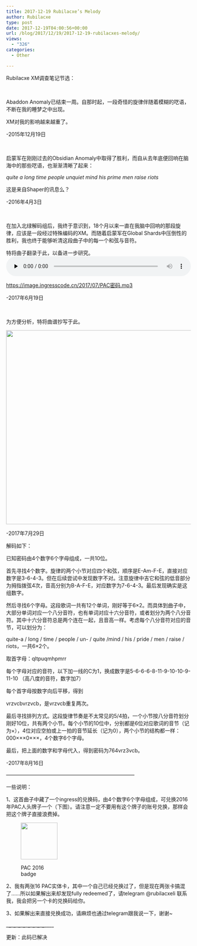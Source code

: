 ```yaml
---
title: 2017-12-19 Rubilacxe’s Melody
author: Rubilacxe
type: post
date: 2017-12-19T04:00:56+00:00
url: /blog/2017/12/19/2017-12-19-rubilacxes-melody/
views:
  - "326"
categories:
  - Other

---
```

Rubilacxe XM调查笔记节选：

&nbsp;

Abaddon Anomaly已结束一周。自那时起，一段奇怪的旋律伴随着模糊的呓语，不断在我的睡梦之中出现。

XM对我的影响越来越重了。

-2015年12月19日<!--more-->

&nbsp;

启蒙军在刚刚过去的Obsidian Anomaly中取得了胜利，而自从去年底便回响在脑海中的那些呓语，也渐渐清晰了起来：

_quite a long time people unquiet mind his prime men raise riots_

这是来自Shaper的讯息么？

-2016年4月3日

&nbsp;

在加入北绿解码组后，我终于意识到，18个月以来一直在我脑中回响的那段旋律，应该是一段经过特殊编码的XM。而随着启蒙军在Global Shards中压倒性的胜利，我也终于能够听清这段曲子中的每一个和弦与音符。

特将曲子翻录于此，以备进一步研究。<audio class="wp-audio-shortcode" id="audio-501-2" preload="none" style="width: 100%;" controls="controls"><source type="audio/mpeg" src="https://image.ingresscode.cn/2017/07/PAC密码.mp3?_=2" />

<https://image.ingresscode.cn/2017/07/PAC密码.mp3></audio> 

-2017年6月19日

&nbsp;

为方便分析，特将曲谱抄写于此。

<img class="wp-image-629 aligncenter" src="https://image.ingresscode.cn/2015/12/PAC16-1.png?x-oss-process=image/resize,m_fill,w_300,h_233" alt="" width="680" height="528" srcset="https://image.ingresscode.cn/2015/12/PAC16-1.png 1092w, https://image.ingresscode.cn/2015/12/PAC16-1.png?x-oss-process=image/resize,m_fill,w_300,h_233 300w, https://image.ingresscode.cn/2015/12/PAC16-1.png?x-oss-process=image/resize,m_fill,w_768,h_596 768w, https://image.ingresscode.cn/2015/12/PAC16-1.png?x-oss-process=image/resize,m_fill,w_1024,h_795 1024w" sizes="(max-width: 680px) 100vw, 680px" />

<p style="text-align: left;">
  -2017年7月29日
</p>

解码如下：

已知密码由4个数字6个字母组成，一共10位。

首先寻找4个数字。旋律的两个小节对应四个和弦，顺序是E-Am-F-E，直接对应数字是3-6-4-3。但在后续尝试中发现数字不对。注意旋律中吉它和弦的低音部分为拇指拨弦4次，音高分别为B-A-F-E，对应数字为7-6-4-3。最后发现确实是这组数字。

然后寻找6个字母。这段歌词一共有12个单词，刚好等于6×2。而具体到曲子中，大部分单词对应一个八分音符，也有单词对应十六分音符，或者划分为两个八分音符。其中十六分音符总是两个连在一起，且音高一样。考虑每个八分音符对应的音节，可以划分为：

quite-a / long / time / people / un- / quite /mind / his / pride / men / raise / riots，一共6×2个。

取首字母：qltpuqmhpmrr

每个字母对应的音符，以下加一线的C为1，换成数字是5-6-6-6-8-11-9-10-10-9-11-10 （高八度的音符，数字加7）

每个首字母按数字向后平移，得到

vrzvcbvrzvcb，是vrzvcb重复两次。

最后寻找排列方式。这段旋律节奏是不太常见的5/4拍，一个小节按八分音符划分刚好10位，共有两个小节。每个小节的10位中，分别都是6位对应歌词的音节（记为×），4位对应空拍或上一拍的音节延长（记为0），两个小节的结构都一样：000×××0×××，4个数字6个字母。

最后，把上面的数字和字母代入，得到密码为764vrz3vcb。

-2017年8月16日

&#8212;&#8212;&#8212;&#8212;&#8212;&#8212;&#8212;&#8212;&#8212;&#8212;<wbr />&#8212;&#8212;&#8212;&#8212;&#8212;&#8212;&#8212;&#8212;&#8212;&#8212;<wbr />&#8212;&#8212;&#8212;&#8212;&#8212;

一些说明：

1、这首曲子中藏了一个ingress的兑换码，<wbr />由4个数字6个字母组成，可兑换2016年PAC人头牌子一个（<wbr />下图）。请注意一定不要用有这个牌子的账号兑换，那样会把这个牌子直接浪费掉。<figure id="attachment_504" style="width: 100px" class="wp-caption alignnone">

<img class="size-full wp-image-504" src="https://image.ingresscode.cn/2015/12/PAC16.png" alt="" width="100" height="100" /><figcaption class="wp-caption-text">PAC 2016 badge</figcaption></figure> 

2、我有两张16 PAC实体卡，其中一个自己已经兑换过了，但是现在两张卡搞混了……<wbr />所以如果解出来却发现fully redeemed了，请telegram @rubilacxeli 联系我，我会把另一个卡的兑换码给你。

3、如果解出来直接兑换成功，<wbr />请麻烦也通过telegram跟我说一下，谢谢~

\___\___\___\___\___\___\___\___\___\___\___\___\___\___\___\___\____

更新：此码已解决

<audio style="display: none;" controls="controls"></audio>

<audio style="display: none;" controls="controls"></audio>